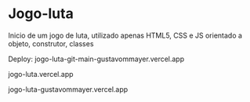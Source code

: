 # Jogo-luta
Inicio de um jogo de luta, utilizado apenas HTML5, CSS e JS orientado a objeto, construtor, classes

Deploy:
jogo-luta-git-main-gustavommayer.vercel.app


jogo-luta.vercel.app

jogo-luta-gustavommayer.vercel.app
